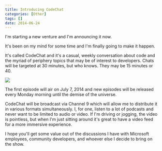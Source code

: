 ```yaml
---
title: Introducing CodeChat
categories: [Other]
tags: []
date: 2014-06-24
---
```


I&#39;m starting a new venture and I&#39;m announcing it now.


It&#39;s been on my mind for some time and I&#39;m finally going to make it happen.

It&#39;s called CodeChat and it&#39;s a casual, weekly conversation about code and the myriad of periphery topics that may be of interest to developers. Chats will be targeted at 30 minutes, but who knows. They may be 15 minutes or 40.

![](/files/introcodechat_01.jpg)

The first episode will air on July 7, 2014 and new episodes will be released every Monday morning until the demise of the universe.

CodeChat will be broadcast via Channel 9 which will allow me to distribute it in various formats simultaneously. I, for one, listen to a lot of podcasts and never want to be limited to audio or video. If I&#39;m driving or jogging, the video is pointless, but when I&#39;m just sitting around it&#39;s great to have a video feed for a more immersive experience.

I hope you&#39;ll get some value out of the discussions I have with Microsoft employees, community developers, and whoever else I decide to bring on the show.